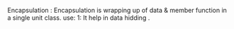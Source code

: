 Encapsulation :
              Encapsulation is wrapping up of data & member function in a single unit class.
use:
   1: It help in data hidding .
   